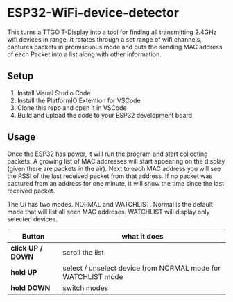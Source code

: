 # ESP32-WiFi-device-detector

This turns a TTGO T-Display into a tool for finding all transmitting 2.4GHz wifi devices in range. It rotates through a set range of wifi channels, captures packets in promiscuous mode and puts the sending MAC address of each Packet into a list along with other information.

## Setup

1. Install Visual Studio Code
2. Install the PlatformIO Extention for VSCode
3. Clone this repo and open it in VSCode
4. Build and upload the code to your ESP32 development board

## Usage

Once the ESP32 has power, it will run the program and start collecting packets. A growing list of MAC addresses will start appearing on the display (given there are packets in the air). Next to each MAC address you will see the RSSI of the last received packet from that address. If no packet was captured from an address for one minute, it will show the time since the last received packet.

The Ui has two modes. NORMAL and WATCHLIST. Normal is the default mode that will list all seen MAC addreses. WATCHLIST will display only selected devices.

| Button | what it does |
|---|---|
| **click UP / DOWN** | scroll the list |
| **hold UP** | select / unselect device from NORMAL mode for WATCHLIST mode |
| **hold DOWN** | switch modes |
